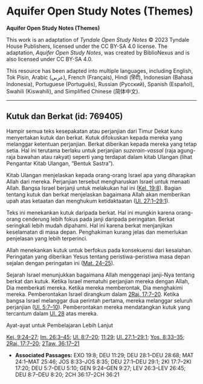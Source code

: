 # Aquifer Open Study Notes (Themes)

**Aquifer Open Study Notes (Themes)**

This work is an adaptation of *Tyndale Open Study Notes* © 2023 Tyndale House Publishers, licensed under the CC BY\-SA 4\.0 license. The adaptation, *Aquifer Open Study Notes*, was created by BiblioNexus and is also licensed under CC BY\-SA 4\.0\.

This resource has been adapted into multiple languages, including English, Tok Pisin, Arabic (عربي), French (Français), Hindi (हिंदी), Indonesian (Bahasa Indonesia), Portuguese (Português), Russian (Русский), Spanish (Español), Swahili (Kiswahili), and Simplified Chinese (简体中文).



--------------------------------

## Kutuk dan Berkat (id: 769405)

Hampir semua teks kesepakatan atau perjanjian dari Timur Dekat kuno menyertakan kutuk dan berkat. Kutuk difokuskan kepada mereka yang melanggar ketentuan perjanjian. Berkat diberikan kepada mereka yang tetap setia. Hal ini terutama berlaku untuk perjanjian *suzerain\-vassal* (raja agung\-raja bawahan atau rakyat) seperti yang terdapat dalam kitab Ulangan (lihat Pengantar Kitab Ulangan, “Bentuk Sastra”).

Kitab Ulangan menjelaskan kepada orang\-orang Israel apa yang diharapkan Allah dari mereka. Perjanjian tersebut mengharuskan Israel untuk menaati Allah. Bangsa Israel berjanji untuk melakukan hal ini ([Kel. 19:8](https://ref.ly/Exod19:8)). Bagian tentang kutuk dan berkat menjelaskan bagaimana Allah akan memberikan upah atas ketaatan dan menghukum ketidaktaatan ([Ul. 27:1–29:1](https://ref.ly/Deut27:1-Deut29:1)).

Teks ini menekankan kutuk daripada berkat. Hal ini mungkin karena orang\-orang cenderung lebih fokus pada janji daripada peringatan. Berkat seringkali lebih mudah dipahami. Hal ini karena berkat menjanjikan keselamatan di masa depan. Penghakiman kurang jelas dan memerlukan penjelasan yang lebih terperinci.

Allah menekankan kutuk untuk berfokus pada konsekuensi dari kesalahan. Peringatan yang diberikan Yesus tentang peristiwa\-peristiwa masa depan sejalan dengan peringatan ini ([Mat. 24–25](https://ref.ly/Matt24:1-Matt25:46)).

Sejarah Israel menunjukkan bagaimana Allah menggenapi janji\-Nya tentang berkat dan kutuk. Ketika Israel mematuhi perjanjian mereka dengan Allah, Dia memberkati mereka. Ketika mereka memberontak, Dia menghakimi mereka. Pemberontakan Israel dirangkum dalam [2Raj. 17:7–20](https://ref.ly/2Kgs17:7-2Kgs17:20). Ketika bangsa Israel melanggar dua perintah pertama, mereka melanggar seluruh perjanjian ([Ul. 5:7–10](https://ref.ly/Deut5:7-Deut5:10)). Pemberontakan mereka mendatangkan kutuk yang tercantum dalam [Ul. 28](https://ref.ly/Deut28:1-Deut28:68) atas mereka.

Ayat\-ayat untuk Pembelajaran Lebih Lanjut

[Kej. 9:24–27](https://ref.ly/Gen9:24-Gen9:27); [Im. 26:3–45](https://ref.ly/Lev26:3-Lev26:45); [Ul. 8:7–20](https://ref.ly/Deut8:7-Deut8:20); [11:29](https://ref.ly/Deut11:29); [Ul. 27:1–29:1](https://ref.ly/Deut27:1-Deut29:1); [Yos. 8:33–35](https://ref.ly/Josh8:33-Josh8:35); [2Raj. 17:7–20](https://ref.ly/2Kgs17:7-2Kgs17:20); [2Taw. 36:17–21](https://ref.ly/2Chr36:17-2Chr36:21)

* **Associated Passages:** EXO 19:8; DEU 11:29; DEU 28:1–DEU 28:68; MAT 24:1–MAT 25:46; JOS 8:33–JOS 8:35; DEU 27:1–DEU 29:1; 2KI 17:7–2KI 17:20; DEU 5:7–DEU 5:10; GEN 9:24–GEN 9:27; LEV 26:3–LEV 26:45; DEU 8:7–DEU 8:20; 2CH 36:17–2CH 36:21

